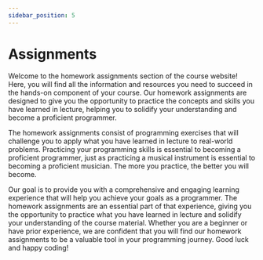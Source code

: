 ```yaml
---
sidebar_position: 5
---
```


# Assignments

Welcome to the homework assignments section of the course website! Here, you will find all the information and resources you need to succeed in the hands-on component of your course. Our homework assignments are designed to give you the opportunity to practice the concepts and skills you have learned in lecture, helping you to solidify your understanding and become a proficient programmer.

The homework assignments consist of programming exercises that will challenge you to apply what you have learned in lecture to real-world problems. Practicing your programming skills is essential to becoming a proficient programmer, just as practicing a musical instrument is essential to becoming a proficient musician. The more you practice, the better you will become.

Our goal is to provide you with a comprehensive and engaging learning experience that will help you achieve your goals as a programmer. The homework assignments are an essential part of that experience, giving you the opportunity to practice what you have learned in lecture and solidify your understanding of the course material. Whether you are a beginner or have prior experience, we are confident that you will find our homework assignments to be a valuable tool in your programming journey. Good luck and happy coding!
